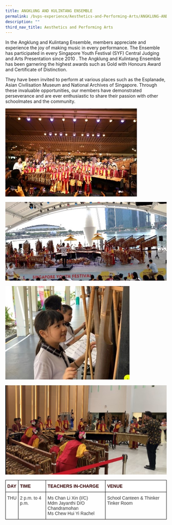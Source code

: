 ```yaml
---
title: ANGKLUNG AND KULINTANG ENSEMBLE
permalink: /bvps-experience/Aesthetics-and-Performing-Arts/ANGKLUNG-AND-KULINTANG-ENSEMBLE/
description: ""
third_nav_title: Aesthetics and Performing Arts
---
```

In the Angklung and Kulintang Ensemble, members appreciate and experience the joy of making music in every performance. The Ensemble has participated in every Singapore Youth Festival (SYF) Central Judging and Arts Presentation since 2010 . The Angklung and Kulintang Ensemble has been garnering the highest awards such as Gold with Honours Award and Certificate of Distinction.

  

They have been invited to perform at various places such as the Esplanade, Asian Civilisation Museum and National Archives of Singapore. Through these invaluable opportunities, our members have demonstrated perseverance and are ever enthusiastic to share their passion with other schoolmates and the community.

![](/images/BVPS%20Experience/Co%20Curricular%20Activities/Aesthetics%20and%20Performing%20Arts/ANGKLUNG%20&%20KULINTANG%20ENSEMBLE/A1.jpg)

![](/images/BVPS%20Experience/Co%20Curricular%20Activities/Aesthetics%20and%20Performing%20Arts/ANGKLUNG%20&%20KULINTANG%20ENSEMBLE/A2.jpg)

![](/images/BVPS%20Experience/Co%20Curricular%20Activities/Aesthetics%20and%20Performing%20Arts/ANGKLUNG%20&%20KULINTANG%20ENSEMBLE/A3.jpg)

![](/images/BVPS%20Experience/Co%20Curricular%20Activities/Aesthetics%20and%20Performing%20Arts/ANGKLUNG%20&%20KULINTANG%20ENSEMBLE/A4.jpg)

<style type="text/css">
.tg  {border-collapse:collapse;border-spacing:0;}
.tg td{border-color:black;border-style:solid;border-width:1px;font-family:Arial, sans-serif;font-size:14px;
  overflow:hidden;padding:10px 5px;word-break:normal;}
.tg th{border-color:black;border-style:solid;border-width:1px;font-family:Arial, sans-serif;font-size:14px;
  font-weight:normal;overflow:hidden;padding:10px 5px;word-break:normal;}
.tg .tg-b5l7{background-color:rgba(255, 255, 255, 0.6);color:#333;text-align:left;vertical-align:top}
.tg .tg-qkla{background-color:#ffffff;color:#330001;font-weight:bold;text-align:left;vertical-align:middle}
</style>
<table class="tg">
<thead>
  <tr>
    <th class="tg-qkla">DAY</th>
    <th class="tg-qkla">TIME</th>
    <th class="tg-qkla">TEACHERS IN-CHARGE</th>
    <th class="tg-qkla">VENUE</th>
  </tr>
</thead>
<tbody>
  <tr>
    <td class="tg-b5l7">THU</td>
    <td class="tg-b5l7">2 p.m. to 4 p.m.</td>
    <td class="tg-b5l7">Ms Chan Li Xin (I/C)<br>Mdm Jayanthi D/O Chandramohan <br><span style="background-color:initial">Ms Chew Hui Yi Rachel</span><br></td>
    <td class="tg-b5l7">School Canteen &amp; Thinker Tinker Room</td>
  </tr>
</tbody>
</table>